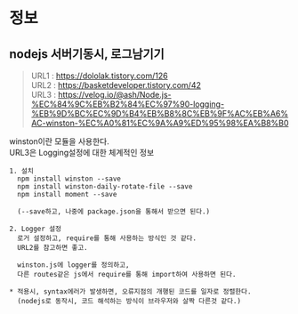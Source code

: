 # 정보
## nodejs 서버기동시, 로그남기기
> URL1 : https://dololak.tistory.com/126 <br>
> URL2 : https://basketdeveloper.tistory.com/42 <br>
> URL3 : https://velog.io/@ash/Node.js-%EC%84%9C%EB%B2%84%EC%97%90-logging-%EB%9D%BC%EC%9D%B4%EB%B8%8C%EB%9F%AC%EB%A6%AC-winston-%EC%A0%81%EC%9A%A9%ED%95%98%EA%B8%B0 <br>

winston이란 모듈을 사용한다. <br>
URL3은 Logging설정에 대한 체계적인 정보<br>

```
1. 설치
  npm install winston --save
  npm install winston-daily-rotate-file --save
  npm install moment --save
  
  (--save하고, 나중에 package.json을 통해서 받으면 된다.)
  
2. Logger 설정
  로거 설정하고, require를 통해 사용하는 방식인 것 같다.
  URL2를 참고하면 좋고.
  
  winston.js에 logger를 정의하고,
  다른 routes같은 js에서 require를 통해 import하여 사용하면 된다.

* 적용시, syntax에러가 발생하면, 오류지점의 개행된 코드를 일자로 정렬한다.
  (nodejs로 동작시, 코드 해석하는 방식이 브라우저와 살짝 다른것 같다.)
  
  
```
